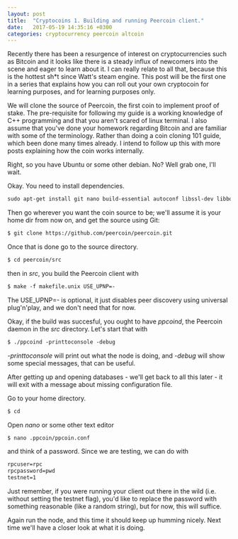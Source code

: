 ```yaml
---
layout: post
title:  "Cryptocoins 1. Building and running Peercoin client."
date:   2017-05-19 14:35:16 +0300
categories: cryptocurrency peercoin altcoin
---
```


Recently there has been a resurgence of interest on cryptocurrencies such as Bitcoin and it looks like there is a steady influx of newcomers into the scene and eager to learn about it. I can really relate to all that, because this is the hottest sh*t since Watt's steam engine. This post will be the first one in a series that explains how you can roll out your own cryptocoin for learning purposes, and for learning purposes only. 

We will clone the source of Peercoin, the first coin to implement proof of stake. The pre-requisite for following my guide is a working knowledge of C++ programming and that you aren't scared of linux terminal. I also assume that you've done your homework regarding Bitcoin and are familiar with some of the terminology. Rather than doing a coin cloning 101 guide, which been done many times already. I intend to follow up this with more posts explaining how the coin works internally.

Right, so you have Ubuntu or some other debian. No? Well grab one, I'll wait.

Okay. You need to install dependencies.

``` html
sudo apt-get install git nano build-essential autoconf libssl-dev libboost-all-dev libdb++-dev libdb-dev --yes
``` 
Then go wherever you want the coin source to be; we'll assume it is your home dir from now on, and get the source using Git:

``` html
$ git clone https://github.com/peercoin/peercoin.git
``` 
Once that is done go to the source directory.

``` html
$ cd peercoin/src
``` 
then in _src_, you build the Peercoin client with 

``` html
$ make -f makefile.unix USE_UPNP=- 
``` 
The USE_UPNP=- is optional, it just disables peer discovery using universal plug'n'play, and we don't need that for now. 

Okay, if the build was succesful, you ought to have _ppcoind_, the Peercoin daemon in the _src_ directory. Let's start that with

``` html
$ ./ppcoind -printtoconsole -debug
``` 
_-printtoconsole_ will print out what the node is doing, and _-debug_ will show some special messages, that can be useful.

After getting up and opening databases - we'll get back to all this later - it will exit with a message about missing configuration file.

Go to your home directory. 

``` html
$ cd
``` 
Open _nano_ or some other text editor

``` html
$ nano .ppcoin/ppcoin.conf
``` 

and think of a password. Since we are testing, we can do with 

``` html
rpcuser=rpc       
rpcpassword=pwd 
testnet=1
``` 

Just remember, if you were running your client out there in the wild (i.e. without setting the testnet flag), you'd like to replace the password with something reasonable (like a random string), but for now, this will suffice.

Again run the node, and this time it should keep up humming nicely. Next time we'll have a closer look at what it is doing.



